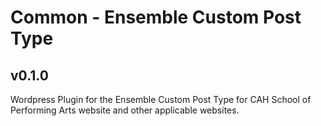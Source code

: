 # Common - Ensemble Custom Post Type
## v0.1.0

Wordpress Plugin for the Ensemble Custom Post Type for CAH School of Performing Arts website and other applicable websites.
